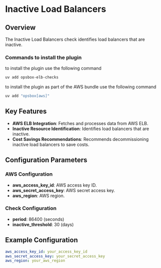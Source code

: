 
# Inactive Load Balancers

## Overview

The Inactive Load Balancers check identifies load balancers that are inactive.

### Commands to install the plugin
to install the plugin use the following command
```bash
uv add opsbox-elb-checks
```
to install the plugin as part of the AWS bundle use the following command
```bash
uv add "opsbox[aws]"
```
## Key Features

- **AWS ELB Integration**: Fetches and processes data from AWS ELB.
- **Inactive Resource Identification**: Identifies load balancers that are inactive.
- **Cost Savings Recommendations**: Recommends decommissioning inactive load balancers to save costs.

## Configuration Parameters

### AWS Configuration

- **aws_access_key_id**: AWS access key ID.
- **aws_secret_access_key**: AWS secret access key.
- **aws_region**: AWS region.

### Check Configuration

- **period**: 86400 (seconds)
- **inactive_threshold**: 30 (days)

## Example Configuration

```yaml
aws_access_key_id: your_access_key_id
aws_secret_access_key: your_secret_access_key
aws_region: your_aws_region
```